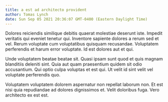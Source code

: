 ```yaml
---
title: a est ad architecto provident
author: Tomas Lynch
date: Sun Sep 05 2021 20:36:07 GMT-0400 (Eastern Daylight Time)
---
```

Dolores reiciendis similique debitis quaerat molestiae deserunt iste. Impedit veritatis qui eveniet tenetur qui. Inventore sapiente dolores a rerum sed et vel. Rerum voluptate cum voluptatibus quisquam recusandae. Voluptatem perferendis et harum error voluptate. Id est dolores aut et qui.

 Unde voluptatem beatae beatae sit. Quasi ipsam sunt quod et quis magnam blanditiis deleniti sint. Quia aut quam praesentium quidem sit odio accusantium. Qui optio culpa voluptas et est qui. Ut velit id sint velit vel voluptate perferendis quo.

 Voluptatem voluptatem dolorem aspernatur non repellat laborum non. Et est nisi quia repudiandae ad dolores dignissimos et. Velit doloribus fuga. Vero architecto ex est est.